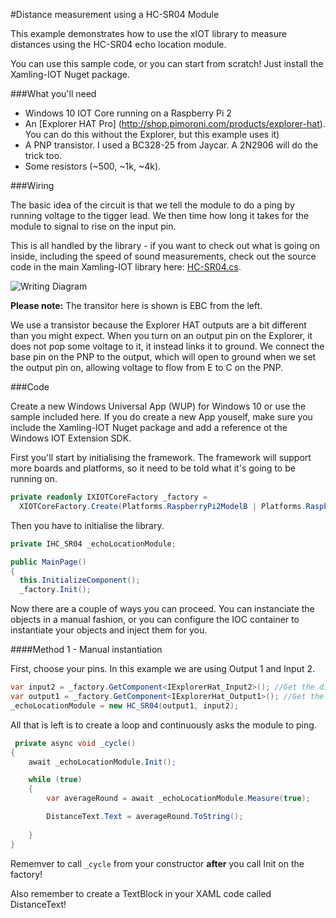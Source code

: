 #Distance measurement using a HC-SR04 Module

This example demonstrates how to use the xIOT library to measure distances using the HC-SR04 echo location module. 

You can use this sample code, or you can start from scratch! Just install the Xamling-IOT Nuget package. 

###What you'll need

* Windows 10 IOT Core running on a Raspberry Pi 2
* An [Explorer HAT Pro] (http://shop.pimoroni.com/products/explorer-hat). You can do this without the Explorer, but this example uses it)
* A PNP transistor. I used a BC328-25 from Jaycar. A 2N2906 will do the trick too. 
* Some resistors (~500, ~1k, ~4k). 

###Wiring

The basic idea of the circuit is that we tell the module to do a ping by running voltage to the tigger lead. We then time how long it takes for the module to signal to rise on the input pin. 

This is all handled by the library - if you want to check out what is going on inside, including the speed of sound measurements, check out the source code in the main Xamling-IOT library here: [HC-SR04.cs](https://github.com/jakkaj/Xamling-IOT/blob/master/XamlingIOTCore/XIOTCore.Components/Modules/Range/HC-SR04.cs).


![Writing Diagram](https://raw.githubusercontent.com/jakkaj/Xamling-IOT/master/Samples/HC-SR04/HC-SR04%20on%20Explorer%20HAT%20Pro_bb.png "Wiring Diagram")

**Please note:** The transitor here is shown is EBC from the left.

We use a transistor because the Explorer HAT outputs are a bit different than you might expect. When you turn on an output pin on the Explorer, it does not pop some voltage to it, it instead links it to ground. We connect the base pin on the PNP to the output, which will open to ground when we set the output pin on, allowing voltage to flow from E to C on the PNP. 

###Code

Create a new Windows Universal App (WUP) for Windows 10 or use the sample included here. If you do create a new App youself, make sure you include the Xamling-IOT Nuget package and add a reference ot the Windows IOT Extension SDK. 

First you'll start by initialising the framework. The framework will support more boards and platforms, so it need to be told what it's going to be running on. 

```C#
private readonly IXIOTCoreFactory _factory =
  XIOTCoreFactory.Create(Platforms.RaspberryPi2ModelB | Platforms.RaspberryPi2ExporerHatPro);
```

Then you have to initialise the library. 

```C#
private IHC_SR04 _echoLocationModule;

public MainPage()
{
  this.InitializeComponent();
  _factory.Init();

```

Now there are a couple of ways you can proceed. You can instanciate the objects in a manual fashion, or you can configure the IOC container to instantiate your objects and inject them for you. 

####Method 1 - Manual instantiation

First, choose your pins. In this example we are using Output 1 and Input 2. 

```C#
var input2 = _factory.GetComponent<IExplorerHat_Input2>(); //Get the digital input 2 from the Explorer HAT
var output1 = _factory.GetComponent<IExplorerHat_Output1>(); //Get the digital output 1 from the Explorer HAT. 
_echoLocationModule = new HC_SR04(output1, input2);
```

All that is left is to create a loop and continuously asks the module to ping. 

```C#
 private async void _cycle()
{
    await _echoLocationModule.Init();

    while (true)
    {
        var averageRound = await _echoLocationModule.Measure(true);

        DistanceText.Text = averageRound.ToString();
       
    }
}
```

Rememver to call ```_cycle``` from your constructor **after** you call Init on the factory!

Also remember to create a TextBlock in your XAML code called DistanceText!
